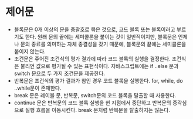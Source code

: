 # 제어문

- 블록문은 0개 이상의 문을 중괄호로 묶은 것으로, 코드 블록 또는 블록이러고 부르기도 한다. 원래 문의 끝에는 세미콜론을 붙이는 것이 일반적이지만, 블록문은 언제나 문의 종료를 의미하는 자체 종결성을 갖기 때문에, 블록문의 끝에는 세미콜론을 붙이지 않는다.
- 조건문은 주어진 조건식의 평가 결과에 따라 코드 블록의 실행을 결정한다. 조건식은 불리언 값으로 평가될 수 있는 표현식이다. 자바스크립트에는 if ..else 문과 switch 문으로 두 가지 조건문을 제공한다.
- 반복문은 조건식의 평가 결과가 참인 경우 코드 블록을 실행한다. for, while, do ..while문이 존재한다.
- break 문은 레이블 문, 반복문, switch문의 코드 블록을 탈출할 때 사용한다.
- continue 문은 반복문의 코드 블록 실행을 현 지점에서 중단하고 반복문의 증각심으로 실행 흐름을 이동시킨다. break 문처럼 반복문을 탈출하지는 않는다.
